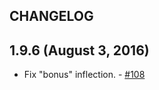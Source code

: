 CHANGELOG
--------

## 1.9.6 (August 3, 2016)

- Fix "bonus" inflection. - [#108](https://github.com/stefanpenner/ember-inflector/pull/108)
